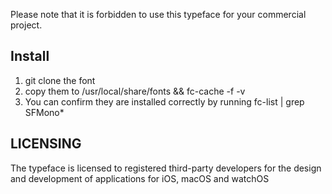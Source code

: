 Please note that it is forbidden to use this typeface for your commercial project.

## Install

1. git clone the font
2. copy them to /usr/local/share/fonts && fc-cache -f -v
3. You can confirm they are installed correctly by running fc-list | grep SFMono*

## LICENSING

The typeface is licensed to registered third-party developers for the design and development of applications for iOS, macOS and watchOS
